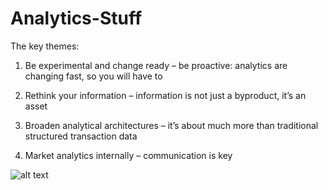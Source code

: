 # Analytics-Stuff

The key themes:

   1. Be experimental and change ready –  be proactive: analytics are changing fast, so you will have to
    
   2. Rethink your information – information is not just a byproduct, it’s an asset
    
   3. Broaden analytical architectures – it’s about much more than traditional structured transaction data
    
   4. Market analytics internally – communication is key
    
![alt text](http://timoelliott.com/blog/wp-content/uploads/2013/02/analytic-maturity.jpg)
  



